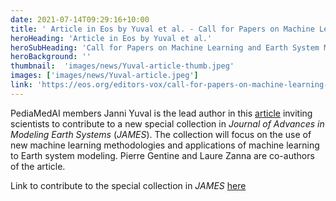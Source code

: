 ```yaml
---
date: 2021-07-14T09:29:16+10:00
title: ' Article in Eos by Yuval et al. - Call for Papers on Machine Learning and Earth System Modeling'
heroHeading: 'Article in Eos by Yuval et al.'
heroSubHeading: 'Call for Papers on Machine Learning and Earth System Modeling'
heroBackground: ''
thumbnail:  'images/news/Yuval-article-thumb.jpeg'
images: ['images/news/Yuval-article.jpeg']
link: 'https://eos.org/editors-vox/call-for-papers-on-machine-learning-and-earth-system-modeling' 
---
```


PediaMedAI members Janni Yuval is the lead author in this [article](https://eos.org/editors-vox/call-for-papers-on-machine-learning-and-earth-system-modeling) inviting scientists to contribute to a new special collection in _Journal of Advances in Modeling Earth Systems_ (_JAMES_). The collection will focus on the use of new machine learning methodologies and applications of machine learning to Earth system modeling. Pierre Gentine and Laure Zanna are co-authors of the article. 

Link to contribute to the special collection in _JAMES_ [here](https://agupubs.onlinelibrary.wiley.com/hub/journal/19422466/features/call-for-papers)